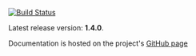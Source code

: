 [![Build Status](https://secure.travis-ci.org/timurstrekalov/saga.png?branch=master)](http://travis-ci.org/timurstrekalov/saga)

Latest release version: **1.4.0**. 

Documentation is hosted on the project's [GitHub page](http://timurstrekalov.github.com/saga/)
